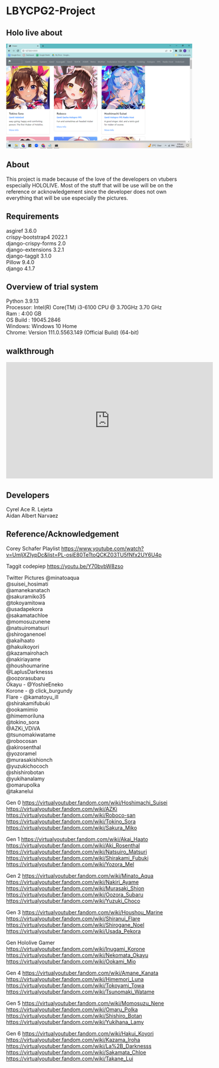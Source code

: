 # LBYCPG2-Project

## Holo live about
![Alt text](https://github.com/CyrelA/LBYCPG2-Project/blob/main/sample%20site.png)

## About
This project is made because of the love of the developers on vtubers especially HOLOLIVE. 
Most of the stuff that will be use will be on the reference or acknowledgement since the developer does not own everything that will be use especially the pictures.

## Requirements
asgiref             3.6.0  
crispy-bootstrap4   2022.1  
django-crispy-forms 2.0  
django-extensions   3.2.1  
django-taggit       3.1.0  
Pillow              9.4.0  
django              4.1.7  

## Overview of trial system
Python 3.9.13    
Processor: Intel(R) Core(TM) i3-6100 CPU @ 3.70GHz   3.70 GHz  
Ram : 4:00 GB  
OS Build : 19045.2846  
Windows: Windows 10 Home  
Chrome: Version 111.0.5563.149 (Official Build) (64-bit)  

## walkthrough  
<iframe width="560" height="315" src="https://www.youtube.com/embed/iXG3GaHmmF4" title="YouTube video player" frameborder="0" allow="accelerometer; autoplay; clipboard-write; encrypted-media; gyroscope; picture-in-picture; web-share" allowfullscreen></iframe>

## Developers
Cyrel Ace R. Lejeta  
Aidan Albert Narvaez
## Reference/Acknowledgement

Corey Schafer Playlist
https://www.youtube.com/watch?v=UmljXZIypDc&list=PL-osiE80TeTtoQCKZ03TU5fNfx2UY6U4p

Taggit
codepiep
https://youtu.be/Y70bvbW8zso

Twitter Pictures
@minatoaqua  
@suisei_hosimati  
@amanekanatach  
@sakuramiko35  
@tokoyamitowa  
@usadapekora  
@sakamatachloe  
@momosuzunene  
@natsuiromatsuri  
@shiroganenoel  
@akaihaato  
@hakuikoyori  
@kazamairohach  
@nakiriayame  
@houshoumarine  
@LaplusDarknesss  
@oozorasubaru  
Okayu - @YoshieEneko  
Korone - @ click_burgundy  
Flare - @kamatoyu_ill  
@shirakamifubuki  
@ookamimio  
@himemoriluna  
@tokino_sora  
@AZKi_VDiVA  
@tsunomakiwatame  
@robocosan  
@akirosenthal  
@yozoramel  
@murasakishionch  
@yuzukichococh  
@shishirobotan  
@yukihanalamy  
@omarupolka  
@takanelui  



Gen 0
https://virtualyoutuber.fandom.com/wiki/Hoshimachi_Suisei
https://virtualyoutuber.fandom.com/wiki/AZKi
https://virtualyoutuber.fandom.com/wiki/Roboco-san
https://virtualyoutuber.fandom.com/wiki/Tokino_Sora
https://virtualyoutuber.fandom.com/wiki/Sakura_Miko

Gen 1
https://virtualyoutuber.fandom.com/wiki/Akai_Haato
https://virtualyoutuber.fandom.com/wiki/Aki_Rosenthal
https://virtualyoutuber.fandom.com/wiki/Natsuiro_Matsuri
https://virtualyoutuber.fandom.com/wiki/Shirakami_Fubuki
https://virtualyoutuber.fandom.com/wiki/Yozora_Mel

Gen 2
https://virtualyoutuber.fandom.com/wiki/Minato_Aqua
https://virtualyoutuber.fandom.com/wiki/Nakiri_Ayame
https://virtualyoutuber.fandom.com/wiki/Murasaki_Shion
https://virtualyoutuber.fandom.com/wiki/Oozora_Subaru
https://virtualyoutuber.fandom.com/wiki/Yuzuki_Choco

Gen 3
https://virtualyoutuber.fandom.com/wiki/Houshou_Marine
https://virtualyoutuber.fandom.com/wiki/Shiranui_Flare
https://virtualyoutuber.fandom.com/wiki/Shirogane_Noel
https://virtualyoutuber.fandom.com/wiki/Usada_Pekora

Gen Hololive Gamer
https://virtualyoutuber.fandom.com/wiki/Inugami_Korone
https://virtualyoutuber.fandom.com/wiki/Nekomata_Okayu
https://virtualyoutuber.fandom.com/wiki/Ookami_Mio

Gen 4
https://virtualyoutuber.fandom.com/wiki/Amane_Kanata
https://virtualyoutuber.fandom.com/wiki/Himemori_Luna
https://virtualyoutuber.fandom.com/wiki/Tokoyami_Towa
https://virtualyoutuber.fandom.com/wiki/Tsunomaki_Watame

Gen 5
https://virtualyoutuber.fandom.com/wiki/Momosuzu_Nene
https://virtualyoutuber.fandom.com/wiki/Omaru_Polka
https://virtualyoutuber.fandom.com/wiki/Shishiro_Botan
https://virtualyoutuber.fandom.com/wiki/Yukihana_Lamy

Gen 6 
https://virtualyoutuber.fandom.com/wiki/Hakui_Koyori
https://virtualyoutuber.fandom.com/wiki/Kazama_Iroha
https://virtualyoutuber.fandom.com/wiki/La%2B_Darknesss
https://virtualyoutuber.fandom.com/wiki/Sakamata_Chloe
https://virtualyoutuber.fandom.com/wiki/Takane_Lui
